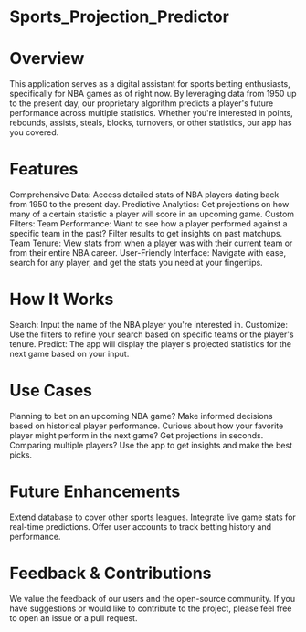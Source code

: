 # **Sports_Projection_Predictor**

# Overview
This application serves as a digital assistant for sports betting enthusiasts, specifically for NBA games as of right now. By leveraging data from 1950 up to the present day, our proprietary algorithm predicts a player's future performance across multiple statistics. Whether you're interested in points, rebounds, assists, steals, blocks, turnovers, or other statistics, our app has you covered.

# Features
Comprehensive Data: Access detailed stats of NBA players dating back from 1950 to the present day.
Predictive Analytics: Get projections on how many of a certain statistic a player will score in an upcoming game.
Custom Filters:
Team Performance: Want to see how a player performed against a specific team in the past? Filter results to get insights on past matchups.
Team Tenure: View stats from when a player was with their current team or from their entire NBA career.
User-Friendly Interface: Navigate with ease, search for any player, and get the stats you need at your fingertips.
# How It Works
Search: Input the name of the NBA player you're interested in.
Customize: Use the filters to refine your search based on specific teams or the player's tenure.
Predict: The app will display the player's projected statistics for the next game based on your input.
# Use Cases
Planning to bet on an upcoming NBA game? Make informed decisions based on historical player performance.
Curious about how your favorite player might perform in the next game? Get projections in seconds.
Comparing multiple players? Use the app to get insights and make the best picks.
# Future Enhancements
Extend database to cover other sports leagues.
Integrate live game stats for real-time predictions.
Offer user accounts to track betting history and performance.
# Feedback & Contributions
We value the feedback of our users and the open-source community. If you have suggestions or would like to contribute to the project, please feel free to open an issue or a pull request.
